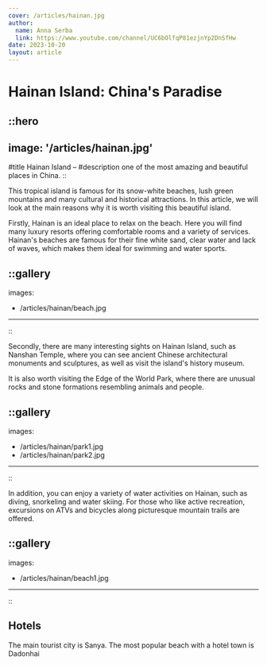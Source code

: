 ```yaml
---
cover: /articles/hainan.jpg
author:
  name: Anna Serba
  link: https://www.youtube.com/channel/UC6bOlfqP81ezjnYp2DnSfHw
date: 2023-10-20
layout: article
---
```


# Hainan Island: China's Paradise

::hero
---
image: '/articles/hainan.jpg'
---
#title
Hainan Island –
#description
one of the most amazing and beautiful places in China.
::

 This tropical island is famous for its snow-white beaches, lush green mountains and many cultural and historical attractions. In this article, we will look at the main reasons why it is worth visiting this beautiful island.

Firstly, Hainan is an ideal place to relax on the beach. Here you will find many luxury resorts offering comfortable rooms and a variety of services. Hainan's beaches are famous for their fine white sand, clear water and lack of waves, which makes them ideal for swimming and water sports.

::gallery
---
images:
  - /articles/hainan/beach.jpg
---
::

Secondly, there are many interesting sights on Hainan Island, such as Nanshan Temple, where you can see ancient Chinese architectural monuments and sculptures, as well as visit the island's history museum. 

It is also worth visiting the Edge of the World Park, where there are unusual rocks and stone formations resembling animals and people.

::gallery
---
images:
  - /articles/hainan/park1.jpg
  - /articles/hainan/park2.jpg
---
::

In addition, you can enjoy a variety of water activities on Hainan, such as diving, snorkeling and water skiing. For those who like active recreation, excursions on ATVs and bicycles along picturesque mountain trails are offered.

::gallery
---
images:
  - /articles/hainan/beach1.jpg
---
::
## Hotels
The main tourist city is Sanya. The most popular beach with a hotel town is Dadonhai
<div id="0"></div>
